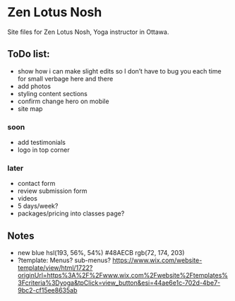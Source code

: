 # Zen Lotus Nosh

Site files for Zen Lotus Nosh, Yoga instructor in Ottawa.

## ToDo list:
- show how i can make slight edits so I don’t have to bug you each time for small verbage here and there
- add photos
- styling content sections
- confirm change hero on mobile
- site map

### soon
- add testimonials
- logo in top corner

### later
- contact form
- review submission form
- videos
- 5 days/week?
- packages/pricing into classes page?



## Notes
- new blue hsl(193, 56%, 54%) #48AECB rgb(72, 174, 203)
- ?template: Menus? sub-menus?
https://www.wix.com/website-template/view/html/1722?originUrl=https%3A%2F%2Fwww.wix.com%2Fwebsite%2Ftemplates%3Fcriteria%3Dyoga&tpClick=view_button&esi=44ae6e1c-702d-4be7-9bc2-cf15ee8635ab

